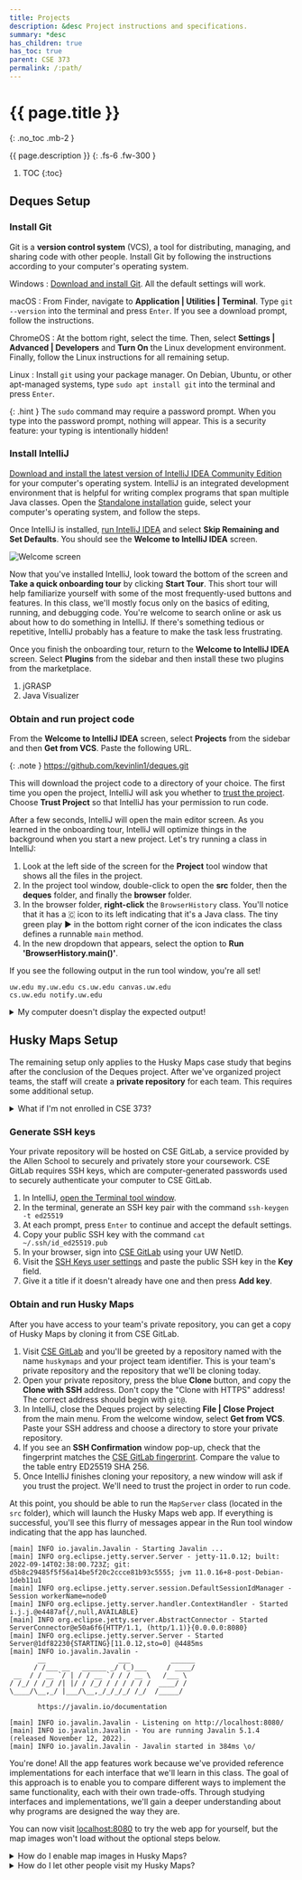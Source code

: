 ```yaml
---
title: Projects
description: &desc Project instructions and specifications.
summary: *desc
has_children: true
has_toc: true
parent: CSE 373
permalink: /:path/
---
```


# {{ page.title }}
{: .no_toc .mb-2 }

{{ page.description }}
{: .fs-6 .fw-300 }

1. TOC
{:toc}

## Deques Setup

### Install Git

Git is a **version control system** (VCS), a tool for distributing, managing, and sharing code with other people. Install Git by following the instructions according to your computer's operating system.

Windows
: [Download and install Git](https://git-scm.com/download/win). All the default settings will work.

macOS
: From Finder, navigate to **Application \| Utilities \| Terminal**. Type `git --version` into the terminal and press `Enter`. If you see a download prompt, follow the instructions.

ChromeOS
: At the bottom right, select the time. Then, select **Settings \| Advanced \| Developers** and **Turn On** the Linux development environment. Finally, follow the Linux instructions for all remaining setup.

Linux
: Install `git` using your package manager. On Debian, Ubuntu, or other apt-managed systems, type `sudo apt install git` into the terminal and press `Enter`.

{: .hint }
The `sudo` command may require a password prompt. When you type into the password prompt, nothing will appear. This is a security feature: your typing is intentionally hidden!

### Install IntelliJ

[Download and install the latest version of IntelliJ IDEA Community Edition](https://www.jetbrains.com/idea/download/) for your computer's operating system. IntelliJ is an integrated development environment that is helpful for writing complex programs that span multiple Java classes. Open the [Standalone installation](https://www.jetbrains.com/help/idea/installation-guide.html#standalone) guide, select your computer's operating system, and follow the steps.

Once IntelliJ is installed, [run IntelliJ IDEA](https://www.jetbrains.com/help/idea/run-for-the-first-time.html) and select **Skip Remaining and Set Defaults**. You should see the **Welcome to IntelliJ IDEA** screen.

![Welcome screen](https://resources.jetbrains.com/help/img/idea/2022.2/ij_welcome_window.png)

Now that you've installed IntelliJ, look toward the bottom of the screen and **Take a quick onboarding tour** by clicking **Start Tour**. This short tour will help familiarize yourself with some of the most frequently-used buttons and features. In this class, we'll mostly focus only on the basics of editing, running, and debugging code. You're welcome to search online or ask us about how to do something in IntelliJ. If there's something tedious or repetitive, IntelliJ probably has a feature to make the task less frustrating.

Once you finish the onboarding tour, return to the **Welcome to IntelliJ IDEA** screen. Select **Plugins** from the sidebar and then install these two plugins from the marketplace.

1. jGRASP
1. Java Visualizer

### Obtain and run project code

From the **Welcome to IntelliJ IDEA** screen, select **Projects** from the sidebar and then **Get from VCS**. Paste the following URL.

{: .note }
<https://github.com/kevinlin1/deques.git>

This will download the project code to a directory of your choice. The first time you open the project, IntelliJ will ask you whether to [trust the project](https://www.jetbrains.com/help/idea/project-security.html). Choose **Trust Project** so that IntelliJ has your permission to run code.

After a few seconds, IntelliJ will open the main editor screen. As you learned in the onboarding tour, IntelliJ will optimize things in the background when you start a new project. Let's try running a class in IntelliJ:

1. Look at the left side of the screen for the **Project** tool window that shows all the files in the project.
2. In the project tool window, double-click to open the **src** folder, then the **deques** folder, and finally the **browser** folder.
3. In the browser folder, **right-click** the `BrowserHistory` class. You'll notice that it has a 🇨 icon to its left indicating that it's a Java class. The tiny green play ▶️ in the bottom right corner of the icon indicates the class defines a runnable `main` method.
4. In the new dropdown that appears, select the option to **Run 'BrowserHistory.main()'**.

If you see the following output in the run tool window, you're all set!

```
uw.edu my.uw.edu cs.uw.edu canvas.uw.edu
cs.uw.edu notify.uw.edu
```

<details markdown="block">
<summary>My computer doesn't display the expected output!</summary>

If you're instead seeing a "Cannot start compiler" notification with a suggestion to configure the Project SDK. Follow the link in the notification, or from the main menu select **File \| Project Structure**. In the **Project Structure** window, open the **SDK** dropdown.

![Change the project SDK](https://resources.jetbrains.com/help/img/idea/2022.2/sdks_project_structure_project.png)

If IntelliJ detected an existing Java SDK, it will be listed under **Detected SDKs**.

- If an SDK version 11 or greater is available, select it.
- Otherwise, select **Add SDK \| Download JDK** and choose the latest from any vendor.

Click **OK** and try running `BrowserHistory` again. It should work now!
</details>

## Husky Maps Setup

The remaining setup only applies to the Husky Maps case study that begins after the conclusion of the Deques project. After we've organized project teams, the staff will create a **private repository** for each team. This requires some additional setup.

<details markdown="block">
<summary>What if I'm not enrolled in CSE 373?</summary>

From the **Welcome to IntelliJ IDEA** screen, select **Projects** from the sidebar and then **Get from VCS**. Paste the following URL.

{: .note }
<https://github.com/kevinlin1/huskymaps.git>

This obtains a public copy of Husky Maps, which doesn't allow for team collaboration.
</details>

### Generate SSH keys

Your private repository will be hosted on CSE GitLab, a service provided by the Allen School to securely and privately store your coursework. CSE GitLab requires SSH keys, which are computer-generated passwords used to securely authenticate your computer to CSE GitLab.

1. In IntelliJ, [open the Terminal tool window](https://www.jetbrains.com/help/idea/terminal-emulator.html#open-terminal).
2. In the terminal, generate an SSH key pair with the command `ssh-keygen -t ed25519`
3. At each prompt, press `Enter` to continue and accept the default settings.
4. Copy your public SSH key with the command `cat ~/.ssh/id_ed25519.pub`
5. In your browser, sign into [CSE GitLab](https://gitlab.cs.washington.edu/users/sign_in) using your UW NetID.
6. Visit the [SSH Keys user settings](https://gitlab.cs.washington.edu/-/profile/keys) and paste the public SSH key in the **Key** field.
7. Give it a title if it doesn't already have one and then press **Add key**.

### Obtain and run Husky Maps

After you have access to your team's private repository, you can get a copy of Husky Maps by cloning it from CSE GitLab.

1. Visit [CSE GitLab](https://gitlab.cs.washington.edu/) and you'll be greeted by a repository named with the name `huskymaps` and your project team identifier. This is your team's private repository and the repository that we'll be cloning today.
2. Open your private repository, press the blue **Clone** button, and copy the **Clone with SSH** address. Don't copy the "Clone with HTTPS" address! The correct address should begin with `git@`.
3. In IntelliJ, close the Deques project by selecting **File \| Close Project** from the main menu. From the welcome window, select **Get from VCS**. Paste your SSH address and choose a directory to store your private repository.
4. If you see an **SSH Confirmation** window pop-up, check that the fingerprint matches the [CSE GitLab fingerprint](https://gitlab.cs.washington.edu/help/instance_configuration). Compare the value to the table entry ED25519 SHA 256.
5. Once IntelliJ finishes cloning your repository, a new window will ask if you trust the project. We'll need to trust the project in order to run code.

At this point, you should be able to run the `MapServer` class (located in the `src` folder), which will launch the Husky Maps web app. If everything is successful, you'll see this flurry of messages appear in the Run tool window indicating that the app has launched.

```
[main] INFO io.javalin.Javalin - Starting Javalin ...
[main] INFO org.eclipse.jetty.server.Server - jetty-11.0.12; built: 2022-09-14T02:38:00.723Z; git: d5b8c29485f5f56a14be5f20c2ccce81b93c5555; jvm 11.0.16+8-post-Debian-1deb11u1
[main] INFO org.eclipse.jetty.server.session.DefaultSessionIdManager - Session workerName=node0
[main] INFO org.eclipse.jetty.server.handler.ContextHandler - Started i.j.j.@e4487af{/,null,AVAILABLE}
[main] INFO org.eclipse.jetty.server.AbstractConnector - Started ServerConnector@e50a6f6{HTTP/1.1, (http/1.1)}{0.0.0.0:8080}
[main] INFO org.eclipse.jetty.server.Server - Started Server@1df82230{STARTING}[11.0.12,sto=0] @4485ms
[main] INFO io.javalin.Javalin -
       __                  ___          ______
      / /___ __   ______ _/ (_)___     / ____/
 __  / / __ `/ | / / __ `/ / / __ \   /___ \
/ /_/ / /_/ /| |/ / /_/ / / / / / /  ____/ /
\____/\__,_/ |___/\__,_/_/_/_/ /_/  /_____/

       https://javalin.io/documentation

[main] INFO io.javalin.Javalin - Listening on http://localhost:8080/
[main] INFO io.javalin.Javalin - You are running Javalin 5.1.4 (released November 12, 2022).
[main] INFO io.javalin.Javalin - Javalin started in 384ms \o/
```

You're done! All the app features work because we've provided reference implementations for each interface that we'll learn in this class. The goal of this approach is to enable you to compare different ways to implement the same functionality, each with their own trade-offs. Through studying interfaces and implementations, we'll gain a deeper understanding about why programs are designed the way they are.

You can now visit [localhost:8080](http://localhost:8080/) to try the web app for yourself, but the map images won't load without the optional steps below.

<details markdown="block">
<summary>How do I enable map images in Husky Maps?</summary>

To see the map images, [sign up for a free MapBox account](https://account.mapbox.com/auth/signup/?route-to=%22https://account.mapbox.com/access-tokens/%22) to get an access token. Once you have your access token, in the IntelliJ toolbar, select the "MapServer" dropdown, **Edit Configurations...**, under **Environment variables** write `TOKEN=` and then paste your token. Re-run the `MapServer` class to launch the web app and enjoy the ["Ice Cream" map style by Maya Gao](https://www.mapbox.com/gallery/).
</details>

<details markdown="block">
<summary>How do I let other people visit my Husky Maps?</summary>

Running Husky Maps in IntelliJ will only allow you (or whoever is using your computer) to access the app. In order to allow anyone on the internet to use your app, we'll need to deploy it to the web.

One way to share Java apps is by distributing them as a **JAR** that bundles all your code together into a single file.

1. Open IntelliJ. From the **File** menu, select **Project Structure...** and **Artifacts** from the sidebar.
2. Press the **+** button to add a new **JAR** and select **From module with dependencies**.
3. In the pop-up window, select **MapServer** as the main class and press **OK**.
4. Edit the name from "huskymaps:jar" to "huskymaps" and press **OK** to close the project structure dialog.
5. From the **Build** menu, select **Build Artifacts** and build **huskymaps**.
6. Test your JAR by running it from the terminal. In IntelliJ, [open the terminal](https://www.jetbrains.com/help/idea/terminal-emulator.html#open-terminal), and run `TOKEN=... java -jar out/artifacts/huskymaps/huskymaps.jar`.

To deploy the app to the web, we'll share this JAR file with a web hosting provider such as [fly.io](https://fly.io/). [Fly](https://fly.io/) provides a free web hosting service where anyone can sign-up to deploy their apps to the internet at no cost (no payment method needed).

1. [Install flyctl](https://fly.io/docs/hands-on/install-flyctl/) and [sign up](https://fly.io/docs/hands-on/sign-up/).
2. Start (but don't complete!) the process for [deploying your application via Dockerfile](https://fly.io/docs/languages-and-frameworks/dockerfile/). For the app name, use the name `huskymaps-` with your UW NetID after the dash. When it asks you to deploy, don't do so just yet!
3. Open the `fly.toml` file in a text editor and set the `force_https` option to false.
4. Share your MapBox access token with fly as an app secret with the terminal command `fly secrets set TOKEN=...`.
5. Finally, deploy the app with the terminal command `fly deploy`.
</details>
